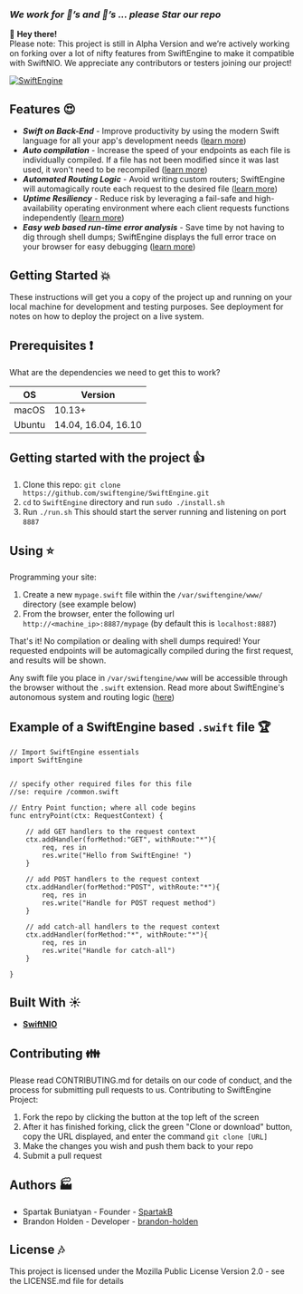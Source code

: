 ### _We work for :star2:’s and :fork_and_knife:’s ... please Star our repo_

:raising_hand: __Hey there!__   
Please note: This project is still in Alpha Version and we’re actively working on forking over a lot of nifty features from SwiftEngine to make it compatible with SwiftNIO.   We appreciate any contributors or testers joining our project!


[![SwiftEngine](https://i.imgur.com/h4yrTEN.png)](https://swiftengine.io)

## Features :heart_eyes:

* ___Swift on Back-End___ - Improve productivity by using the modern Swift language for all your app's development needs ([learn more](/TechnicalOverview.md))
* ___Auto compilation___ - Increase the speed of your endpoints as each file is individually compiled. If a file has not been modified since it was last used, it won't need to be recompiled ([learn more](/TechnicalOverview.md))
* ___Automated Routing Logic___ - Avoid writing custom routers; SwiftEngine will automagically route each request to the desired file ([learn more](/TechnicalOverview.md))
* ___Uptime Resiliency___ - Reduce risk by leveraging a fail-safe and high-availability operating environment where each client requests functions independently ([learn more](/TechnicalOverview.md))
* ___Easy web based run-time error analysis___ - Save time by not having to dig through shell dumps; SwiftEngine displays the full error trace on your browser for easy debugging ([learn more](/TechnicalOverview.md))


## Getting Started :boom:
These instructions will get you a copy of the project up and running on your local machine for development and testing purposes. See deployment for notes on how to deploy the project on a live system.

## Prerequisites :exclamation:
What are the dependencies we need to get this to work?  

OS  | Version
------------- | -------------
macOS | 10.13+
Ubuntu  | 14.04, 16.04, 16.10

## Getting started with the project :thumbsup:

1. Clone this repo: `git clone https://github.com/swiftengine/SwiftEngine.git`
2. `cd` to `SwiftEngine` directory and run `sudo ./install.sh`
3. Run `./run.sh`
This should start the server running and listening on port `8887`

## Using :star:

Programming your site:
1. Create a new `mypage.swift` file within the `/var/swiftengine/www/` directory (see example below)
2. From the browser, enter the following url `http://<machine_ip>:8887/mypage` (by default this is `localhost:8887`)

That's it!  No compilation or dealing with shell dumps required!  Your requested endpoints will be automagically compiled during the first request, and results will be shown.

Any swift file you place in `/var/swiftengine/www` will be accessible through the browser without the `.swift` extension.
Read more about SwiftEngine's autonomous system and routing logic ([here](/TechnicalOverview.md))

## Example of a SwiftEngine based `.swift` file  :trophy:

```
// Import SwiftEngine essentials
import SwiftEngine


// specify other required files for this file
//se: require /common.swift

// Entry Point function; where all code begins
func entryPoint(ctx: RequestContext) {

	// add GET handlers to the request context
	ctx.addHandler(forMethod:"GET", withRoute:"*"){
		req, res in
		res.write("Hello from SwiftEngine! ")
	}

	// add POST handlers to the request context
	ctx.addHandler(forMethod:"POST", withRoute:"*"){
		req, res in
		res.write("Handle for POST request method")
	}

	// add catch-all handlers to the request context
	ctx.addHandler(forMethod:"*", withRoute:"*"){
		req, res in
		res.write("Handle for catch-all")
	}

}
```

## Built With :sunny:
* [**SwiftNIO**](https://github.com/apple/swift-nio)

## Contributing :family:
Please read CONTRIBUTING.md for details on our code of conduct, and the process for submitting pull requests to us.
Contributing to SwiftEngine Project:

1. Fork the repo by clicking the button at the top left of the screen
2. After it has finished forking, click the green "Clone or download" button, copy the URL displayed, and enter the command `git clone [URL]`
3. Make the changes you wish and push them back to your repo
4. Submit a pull request

## Authors :factory:
* Spartak Buniatyan - Founder - [SpartakB](https://github.com/spartakb)
* Brandon Holden - Developer - [brandon-holden](https://github.com/brandon-holden)

## License :notes:
This project is licensed under the Mozilla Public License Version 2.0 - see the LICENSE.md file for details
